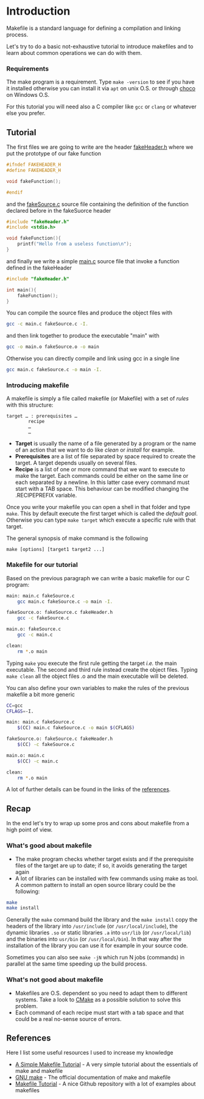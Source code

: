# Introduction

Makefile is a standard language for defining a compilation and linking process.

Let's try to do a basic not-exhaustive tutorial to introduce makefiles and to learn about common operations we can do with them.

### Requirements
The make program is a requirement. Type `make -version` to see if you have it installed otherwise you can install it via `apt` on unix O.S. or through [choco](https://chocolatey.org/) on Windows O.S.

For this tutorial you will need also a C compiler like `gcc` or `clang` or whatever else you prefer.

## Tutorial
The first files we are going to write are the header [fakeHeader.h](https://github.com/kinik93/makefile-basics/blob/main/fakeHeader.h) where we put the prototype of our fake function
```c
#ifndef FAKEHEADER_H
#define FAKEHEADER_H 

void fakeFunction();

#endif
```
and the [fakeSource.c](https://github.com/kinik93/makefile-basics/blob/main/fakeSource.c) source file containing the definition of the function declared before in the fakeSuorce header
```c
#include "fakeHeader.h"
#include <stdio.h>

void fakeFunction(){
    printf("Hello from a useless function\n");
}
```
and finally we write a simple [main.c](https://github.com/kinik93/makefile-basics/blob/main/main.c) source file that invoke a function defined in the fakeHeader
```c
#include "fakeHeader.h"

int main(){
    fakeFunction();
}
```
You can compile the source files and produce the object files with 
```Bash
gcc -c main.c fakeSource.c -I.
```
and then link together to produce the executable "main" with 
```Bash
gcc -o main.o fakeSource.o -o main
```
Otherwise you can directly compile and link using gcc in a single line
```Bash
gcc main.c fakeSource.c -o main -I.
 ```

### Introducing makefile
A makefile is simply a file called makefile (or Makefile) with a set of *rules* with this structure:
```make
target … : prerequisites …
        recipe
        …
        …
```
* **Target** is usually the name of a file generated by a program or the name of an action that we want to do like *clean* or *install* for example.
* **Prerequisites** are a list of file separated by space required to create the target. A target depends usually on several files.
* **Recipe** is a list of one or more command that we want to execute to make the target. Each commands could be either on the same line or each separated by a newline. In this latter case every command must start with a TAB space. This behaviour can be modified changing the .RECIPEPREFIX variable.

Once you write your makefile you can open a shell in that folder and type ```make```.
This by default execute the first target which is called the *default goal*.
Otherwise you can type ```make target``` which execute a specific rule with that target.

The general synopsis of make command is the following 
```
make [options] [target1 target2 ...]
```

### Makefile for our tutorial
Based on the previous paragraph we can write a basic makefile for our C program:
```Bash
main: main.c fakeSource.c
	gcc main.c fakeSource.c -o main -I.

fakeSource.o: fakeSource.c fakeHeader.h
	gcc -c fakeSource.c

main.o: fakeSource.c
	gcc -c main.c

clean:
	rm *.o main
```

Typing ```make``` you execute the first rule getting the target *i.e.* the main executable.
The second and third rule instead create the object files.
Typing ```make clean``` all the object files .o and the main executable will be deleted.

You can also define your own variables to make the rules of the previous makefile a bit more generic
```Bash
CC=gcc
CFLAGS=-I.

main: main.c fakeSource.c
	$(CC) main.c fakeSource.c -o main $(CFLAGS)

fakeSource.o: fakeSource.c fakeHeader.h
	$(CC) -c fakeSource.c

main.o: main.c
	$(CC) -c main.c

clean:
	rm *.o main
```

A lot of further details can be found in the links of the [references](#references).

## Recap
In the end let's try to wrap up some pros and cons about makefile from a high point of view.

### What's good about makefile
* The make program checks whether target exists and if the prerequisite files of the target are up to date; if so, it avoids generating the target again
* A lot of libraries can be installed with few commands using make as tool. A common pattern to install an open source library could be the following:
```bash
make 
make install
```

Generally the `make` command build the library and the `make install` copy the headers of the library into `/usr/include` (or `/usr/local/include`), the dynamic libraries `.so` or static libraries `.a` into `usr/lib` (or `/usr/local/lib`) and the binaries into `usr/bin` (or `/usr/local/bin`). 
In that way after the installation of the library you can use it for example in your source code.

Sometimes you can also see `make -jN` which run N jobs (commands) in parallel at the same time speeding up the build process.
### What's not good about makefile
* Makefiles are O.S. dependent so you need to adapt them to different systems. Take a look to [CMake](https://cmake.org/) as a possible solution to solve this problem.
* Each command of each recipe must start with a tab space and that could be a real no-sense source of errors.
## References
Here I list some useful resources I used to increase my knowledge

* [A Simple Makefile Tutorial](https://cs.colby.edu/maxwell/courses/tutorials/maketutor/) - A very simple tutorial about the essentials of make and makefile
* [GNU make](https://www.gnu.org/software/make/manual/make.html) - The official documentation of make and makefile
* [Makefile Tutorial](https://github.com/vampy/Makefile) - A nice Github repository with a lot of examples about makefiles